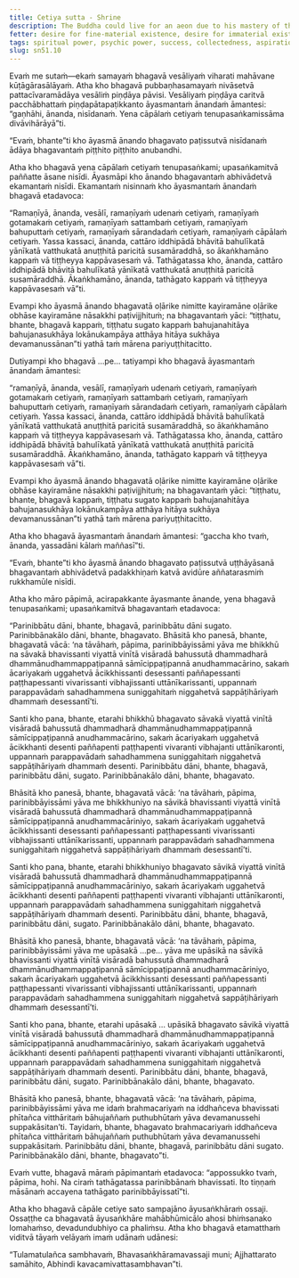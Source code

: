 ```yaml
---
title: Cetiya sutta - Shrine
description: The Buddha could live for an aeon due to his mastery of the four bases of psychic power, but Ananda is unable to comprehend and the Buddha then gives up the life force at the Cāpāla Shrine.
fetter: desire for fine-material existence, desire for immaterial existence, conceit, restlessness, ignorance
tags: spiritual power, psychic power, success, collectedness, aspiration, persistence, energy, mind, investigation, reflection, close examination, sn, sn45-56, sn51
slug: sn51.10
---
```


Evaṁ me sutaṁ—ekaṁ samayaṁ bhagavā vesāliyaṁ viharati mahāvane kūṭāgārasālāyaṁ. Atha kho bhagavā pubbaṇhasamayaṁ nivāsetvā pattacīvaramādāya vesāliṁ piṇḍāya pāvisi. Vesāliyaṁ piṇḍāya caritvā pacchābhattaṁ piṇḍapātapaṭikkanto āyasmantaṁ ānandaṁ āmantesi: “gaṇhāhi, ānanda, nisīdanaṁ. Yena cāpālaṁ cetiyaṁ tenupasaṅkamissāma divāvihārāyā”ti.

“Evaṁ, bhante”ti kho āyasmā ānando bhagavato paṭissutvā nisīdanaṁ ādāya bhagavantaṁ piṭṭhito piṭṭhito anubandhi.

Atha kho bhagavā yena cāpālaṁ cetiyaṁ tenupasaṅkami; upasaṅkamitvā paññatte āsane nisīdi. Āyasmāpi kho ānando bhagavantaṁ abhivādetvā ekamantaṁ nisīdi. Ekamantaṁ nisinnaṁ kho āyasmantaṁ ānandaṁ bhagavā etadavoca:

“Ramaṇīyā, ānanda, vesālī, ramaṇīyaṁ udenaṁ cetiyaṁ, ramaṇīyaṁ gotamakaṁ cetiyaṁ, ramaṇīyaṁ sattambaṁ cetiyaṁ, ramaṇīyaṁ bahuputtaṁ cetiyaṁ, ramaṇīyaṁ sārandadaṁ cetiyaṁ, ramaṇīyaṁ cāpālaṁ cetiyaṁ. Yassa kassaci, ānanda, cattāro iddhipādā bhāvitā bahulīkatā yānīkatā vatthukatā anuṭṭhitā paricitā susamāraddhā, so ākaṅkhamāno kappaṁ vā tiṭṭheyya kappāvasesaṁ vā. Tathāgatassa kho, ānanda, cattāro iddhipādā bhāvitā bahulīkatā yānīkatā vatthukatā anuṭṭhitā paricitā susamāraddhā. Ākaṅkhamāno, ānanda, tathāgato kappaṁ vā tiṭṭheyya kappāvasesaṁ vā”ti.

Evampi kho āyasmā ānando bhagavatā oḷārike nimitte kayiramāne oḷārike obhāse kayiramāne nāsakkhi paṭivijjhituṁ; na bhagavantaṁ yāci: “tiṭṭhatu, bhante, bhagavā kappaṁ, tiṭṭhatu sugato kappaṁ bahujanahitāya bahujanasukhāya lokānukampāya atthāya hitāya sukhāya devamanussānan”ti yathā taṁ mārena pariyuṭṭhitacitto.

Dutiyampi kho bhagavā …pe… tatiyampi kho bhagavā āyasmantaṁ ānandaṁ āmantesi:

“ramaṇīyā, ānanda, vesālī, ramaṇīyaṁ udenaṁ cetiyaṁ, ramaṇīyaṁ gotamakaṁ cetiyaṁ, ramaṇīyaṁ sattambaṁ cetiyaṁ, ramaṇīyaṁ bahuputtaṁ cetiyaṁ, ramaṇīyaṁ sārandadaṁ cetiyaṁ, ramaṇīyaṁ cāpālaṁ cetiyaṁ. Yassa kassaci, ānanda, cattāro iddhipādā bhāvitā bahulīkatā yānīkatā vatthukatā anuṭṭhitā paricitā susamāraddhā, so ākaṅkhamāno kappaṁ vā tiṭṭheyya kappāvasesaṁ vā. Tathāgatassa kho, ānanda, cattāro iddhipādā bhāvitā bahulīkatā yānīkatā vatthukatā anuṭṭhitā paricitā susamāraddhā. Ākaṅkhamāno, ānanda, tathāgato kappaṁ vā tiṭṭheyya kappāvasesaṁ vā”ti.

Evampi kho āyasmā ānando bhagavatā oḷārike nimitte kayiramāne oḷārike obhāse kayiramāne nāsakkhi paṭivijjhituṁ; na bhagavantaṁ yāci: “tiṭṭhatu, bhante, bhagavā kappaṁ, tiṭṭhatu sugato kappaṁ bahujanahitāya bahujanasukhāya lokānukampāya atthāya hitāya sukhāya devamanussānan”ti yathā taṁ mārena pariyuṭṭhitacitto.

Atha kho bhagavā āyasmantaṁ ānandaṁ āmantesi: “gaccha kho tvaṁ, ānanda, yassadāni kālaṁ maññasī”ti.

“Evaṁ, bhante”ti kho āyasmā ānando bhagavato paṭissutvā uṭṭhāyāsanā bhagavantaṁ abhivādetvā padakkhiṇaṁ katvā avidūre aññatarasmiṁ rukkhamūle nisīdi.

Atha kho māro pāpimā, acirapakkante āyasmante ānande, yena bhagavā tenupasaṅkami; upasaṅkamitvā bhagavantaṁ etadavoca:

“Parinibbātu dāni, bhante, bhagavā, parinibbātu dāni sugato. Parinibbānakālo dāni, bhante, bhagavato. Bhāsitā kho panesā, bhante, bhagavatā vācā: ‘na tāvāhaṁ, pāpima, parinibbāyissāmi yāva me bhikkhū na sāvakā bhavissanti viyattā vinītā visāradā bahussutā dhammadharā dhammānudhammappaṭipannā sāmīcippaṭipannā anudhammacārino, sakaṁ ācariyakaṁ uggahetvā ācikkhissanti desessanti paññapessanti paṭṭhapessanti vivarissanti vibhajissanti uttānīkarissanti, uppannaṁ parappavādaṁ sahadhammena suniggahitaṁ niggahetvā sappāṭihāriyaṁ dhammaṁ desessantī’ti.

Santi kho pana, bhante, etarahi bhikkhū bhagavato sāvakā viyattā vinītā visāradā bahussutā dhammadharā dhammānudhammappaṭipannā sāmīcippaṭipannā anudhammacārino, sakaṁ ācariyakaṁ uggahetvā ācikkhanti desenti paññapenti paṭṭhapenti vivaranti vibhajanti uttānīkaronti, uppannaṁ parappavādaṁ sahadhammena suniggahitaṁ niggahetvā sappāṭihāriyaṁ dhammaṁ desenti. Parinibbātu dāni, bhante, bhagavā, parinibbātu dāni, sugato. Parinibbānakālo dāni, bhante, bhagavato.

Bhāsitā kho panesā, bhante, bhagavatā vācā: ‘na tāvāhaṁ, pāpima, parinibbāyissāmi yāva me bhikkhuniyo na sāvikā bhavissanti viyattā vinītā visāradā bahussutā dhammadharā dhammānudhammappaṭipannā sāmīcippaṭipannā anudhammacāriniyo, sakaṁ ācariyakaṁ uggahetvā ācikkhissanti desessanti paññapessanti paṭṭhapessanti vivarissanti vibhajissanti uttānīkarissanti, uppannaṁ parappavādaṁ sahadhammena suniggahitaṁ niggahetvā sappāṭihāriyaṁ dhammaṁ desessantī’ti.

Santi kho pana, bhante, etarahi bhikkhuniyo bhagavato sāvikā viyattā vinītā visāradā bahussutā dhammadharā dhammānudhammappaṭipannā sāmīcippaṭipannā anudhammacāriniyo, sakaṁ ācariyakaṁ uggahetvā ācikkhanti desenti paññapenti paṭṭhapenti vivaranti vibhajanti uttānīkaronti, uppannaṁ parappavādaṁ sahadhammena suniggahitaṁ niggahetvā sappāṭihāriyaṁ dhammaṁ desenti. Parinibbātu dāni, bhante, bhagavā, parinibbātu dāni, sugato. Parinibbānakālo dāni, bhante, bhagavato.

Bhāsitā kho panesā, bhante, bhagavatā vācā: ‘na tāvāhaṁ, pāpima, parinibbāyissāmi yāva me upāsakā …pe… yāva me upāsikā na sāvikā bhavissanti viyattā vinītā visāradā bahussutā dhammadharā dhammānudhammappaṭipannā sāmīcippaṭipannā anudhammacāriniyo, sakaṁ ācariyakaṁ uggahetvā ācikkhissanti desessanti paññapessanti paṭṭhapessanti vivarissanti vibhajissanti uttānīkarissanti, uppannaṁ parappavādaṁ sahadhammena suniggahitaṁ niggahetvā sappāṭihāriyaṁ dhammaṁ desessantī’ti.

Santi kho pana, bhante, etarahi upāsakā … upāsikā bhagavato sāvikā viyattā vinītā visāradā bahussutā dhammadharā dhammānudhammappaṭipannā sāmīcippaṭipannā anudhammacāriniyo, sakaṁ ācariyakaṁ uggahetvā ācikkhanti desenti paññapenti paṭṭhapenti vivaranti vibhajanti uttānīkaronti, uppannaṁ parappavādaṁ sahadhammena suniggahitaṁ niggahetvā sappāṭihāriyaṁ dhammaṁ desenti. Parinibbātu dāni, bhante, bhagavā, parinibbātu dāni, sugato. Parinibbānakālo dāni, bhante, bhagavato.

Bhāsitā kho panesā, bhante, bhagavatā vācā: ‘na tāvāhaṁ, pāpima, parinibbāyissāmi yāva me idaṁ brahmacariyaṁ na iddhañceva bhavissati phītañca vitthāritaṁ bāhujaññaṁ puthubhūtaṁ yāva devamanussehi suppakāsitan’ti. Tayidaṁ, bhante, bhagavato brahmacariyaṁ iddhañceva phītañca vitthāritaṁ bāhujaññaṁ puthubhūtaṁ yāva devamanussehi suppakāsitaṁ. Parinibbātu dāni, bhante, bhagavā, parinibbātu dāni sugato. Parinibbānakālo dāni, bhante, bhagavato”ti.

Evaṁ vutte, bhagavā māraṁ pāpimantaṁ etadavoca: “appossukko tvaṁ, pāpima, hohi. Na ciraṁ tathāgatassa parinibbānaṁ bhavissati. Ito tiṇṇaṁ māsānaṁ accayena tathāgato parinibbāyissatī”ti.

Atha kho bhagavā cāpāle cetiye sato sampajāno āyusaṅkhāraṁ ossaji. Ossaṭṭhe ca bhagavatā āyusaṅkhāre mahābhūmicālo ahosi bhiṁsanako lomahaṁso, devadundubhiyo ca phaliṁsu. Atha kho bhagavā etamatthaṁ viditvā tāyaṁ velāyaṁ imaṁ udānaṁ udānesi:

“Tulamatulañca sambhavaṁ,
Bhavasaṅkhāramavassaji muni;
Ajjhattarato samāhito,
Abhindi kavacamivattasambhavan”ti.
